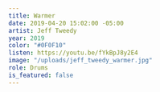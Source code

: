 ```yaml
---
title: Warmer
date: 2019-04-20 15:02:00 -05:00
artist: Jeff Tweedy
year: 2019
color: "#0F0F10"
listen: https://youtu.be/fYkBpJ8y2E4
image: "/uploads/jeff_tweedy_warmer.jpg"
role: Drums
is_featured: false
---
```


